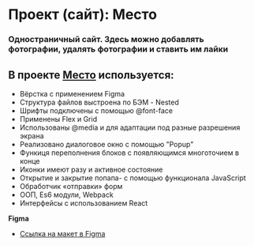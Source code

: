 # Проект (сайт): Место

### Одностраничный сайт. Здесь можно добавлять фотографии, удалять фотографии и ставить им лайки

## В проекте [Место](https://nakhutsrishvili.github.io/mesto/) используется:
- Вёрстка с применением Figma
- Структура файлов выстроена по БЭМ - Nested
- Шрифты подключены с помощью  @font-face
- Применены Flex и Grid
- Использованы @media и для адаптации под разные разрешения экрана
- Реализовано диалоговое окно с помощью "Popup"
- Функиця переполнения блоков с появляющимся многоточием в конце
- Иконки имеют разу и активное состояние
- Открытие и закрытие попапа- с помощью функционала JavaScript
- Обработчик «отправки» форм
- ООП, Es6 модули, Webpack
- Интерфейсы с использованием React

**Figma**

* [Ссылка на макет в Figma](https://www.figma.com/file/2cn9N9jSkmxD84oJik7xL7/JavaScript.-Sprint-4?node-id=0%3A1)
